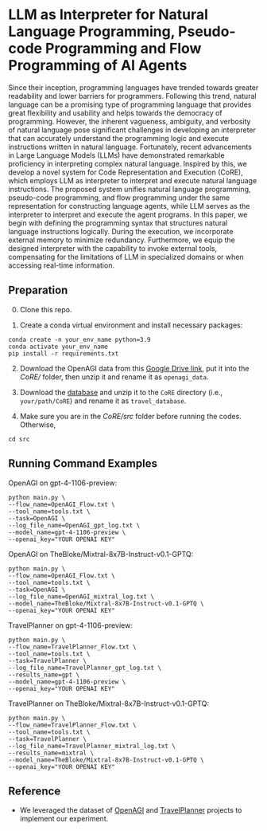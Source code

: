 # LLM as Interpreter for Natural Language Programming, Pseudo-code Programming and Flow Programming of AI Agents

Since their inception, programming languages have trended towards greater readability and lower barriers for programmers. Following this trend, natural language can be a promising type of programming language that provides great flexibility and usability and helps towards the democracy of programming. However, the inherent vagueness, ambiguity, and verbosity of natural language pose significant challenges in developing an interpreter that can accurately understand the programming logic and execute instructions written in natural language. Fortunately, recent advancements in Large Language Models (LLMs) have demonstrated remarkable proficiency in interpreting complex natural language. Inspired by this, we develop a novel system for Code Representation and Execution (CoRE), which employs LLM as interpreter to interpret and execute natural language instructions. The proposed system unifies natural language programming, pseudo-code programming, and flow programming under the same representation for constructing language agents, while LLM serves as the interpreter to interpret and execute the agent programs. In this paper, we begin with defining the programming syntax that structures natural language instructions logically. During the execution, we incorporate external memory to minimize redundancy. Furthermore, we equip the designed interpreter with the capability to invoke external tools, compensating for the limitations of LLM in specialized domains or when accessing real-time information.

## Preparation

0. Clone this repo.

1. Create a conda virtual environment and install necessary packages:

```
conda create -n your_env_name python=3.9
conda activate your_env_name
pip install -r requirements.txt
```

2. Download the OpenAGI data from this [Google Drive link](https://drive.google.com/drive/folders/1AjT6y7qLIMxcmHhUBG5IE1_5SnCPR57e?usp=share_link), put it into the *CoRE/* folder, then unzip it and rename it as `openagi_data`.

3. Download the [database](https://drive.google.com/file/d/1pF1Sw6pBmq2sFkJvm-LzJOqrmfWoQgxE/view?usp=drive_link) and unzip it to the `CoRE` directory (i.e., `your/path/CoRE`) and rename it as `travel_database`.

4. Make sure you are in the *CoRE/src* folder before running the codes. Otherwise,

```
cd src
```

## Running Command Examples

OpenAGI on gpt-4-1106-preview:
```commandline
python main.py \
--flow_name=OpenAGI_Flow.txt \
--tool_name=tools.txt \
--task=OpenAGI \
--log_file_name=OpenAGI_gpt_log.txt \
--model_name=gpt-4-1106-preview \
--openai_key="YOUR OPENAI KEY"
```

OpenAGI on TheBloke/Mixtral-8x7B-Instruct-v0.1-GPTQ:
```commandline
python main.py \
--flow_name=OpenAGI_Flow.txt \
--tool_name=tools.txt \
--task=OpenAGI \
--log_file_name=OpenAGI_mixtral_log.txt \
--model_name=TheBloke/Mixtral-8x7B-Instruct-v0.1-GPTQ \
--openai_key="YOUR OPENAI KEY"
```

TravelPlanner on gpt-4-1106-preview:
```commandline
python main.py \
--flow_name=TravelPlanner_Flow.txt \
--tool_name=tools.txt \
--task=TravelPlanner \
--log_file_name=TravelPlanner_gpt_log.txt \
--results_name=gpt \
--model_name=gpt-4-1106-preview \
--openai_key="YOUR OPENAI KEY"
```

TravelPlanner on TheBloke/Mixtral-8x7B-Instruct-v0.1-GPTQ:
```commandline
python main.py \
--flow_name=TravelPlanner_Flow.txt \
--tool_name=tools.txt \
--task=TravelPlanner \
--log_file_name=TravelPlanner_mixtral_log.txt \
--results_name=mixtral \
--model_name=TheBloke/Mixtral-8x7B-Instruct-v0.1-GPTQ \
--openai_key="YOUR OPENAI KEY"
```

## Reference

- We leveraged the dataset of [OpenAGI](https://github.com/agiresearch/OpenAGI) and [TravelPlanner](https://github.com/OSU-NLP-Group/TravelPlanner/tree/main) projects to implement our experiment.
